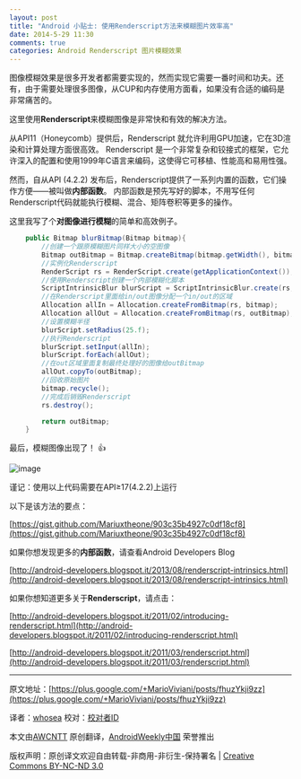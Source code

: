 ```yaml
---
layout: post
title: "Android 小贴士: 使用Renderscript方法来模糊图片效率高"
date: 2014-5-29 11:30
comments: true
categories: Android Renderscript 图片模糊效果
---
```

图像模糊效果是很多开发者都需要实现的，然而实现它需要一番时间和功夫。还有，由于需要处理很多图像，从CUP和内存使用方面看，如果没有合适的编码是非常痛苦的。

这里使用**Renderscript**来模糊图像是非常快和有效的解决方法。

从API11（Honeycomb）提供后，Renderscript 就允许利用GPU加速，它在3D渲染和计算处理方面很高效。
Renderscript 是一个非常复杂和铰接式的框架，它允许深入的配置和使用1999年C语言来编码，这使得它可移植、性能高和易用性强。

然而，自从API (4.2.2) 发布后，Renderscript提供了一系列内置的函数，它们操作方便——被叫做**内部函数**。
内部函数是预先写好的脚本，不用写任何Renderscript代码就能执行模糊、混合、矩阵卷积等更多的操作。

这里我写了个**对图像进行模糊**的简单和高效例子。

```java
    public Bitmap blurBitmap(Bitmap bitmap){
        //创建一个跟原模糊图片同样大小的空图像
        Bitmap outBitmap = Bitmap.createBitmap(bitmap.getWidth(), bitmap.getHeight(), Config.ARGB_8888);
        //实例化Renderscript
        RenderScript rs = RenderScript.create(getApplicationContext());
        //使用Renderscript创建一个内部模糊化脚本
        ScriptIntrinsicBlur blurScript = ScriptIntrinsicBlur.create(rs, Element.U8_4(rs));
        //在Renderscript里面给in/out图像分配一个in/out的区域
        Allocation allIn = Allocation.createFromBitmap(rs, bitmap);
        Allocation allOut = Allocation.createFromBitmap(rs, outBitmap);
        //设置模糊半径
        blurScript.setRadius(25.f);
        //执行Renderscript
        blurScript.setInput(allIn);
        blurScript.forEach(allOut);
        //在out区域里面复制最终处理好的图像给outBitmap
        allOut.copyTo(outBitmap);
        //回收原始图片
        bitmap.recycle();
        //完成后销毁Renderscript
        rs.destroy();

        return outBitmap;
    }
```

最后，模糊图像出现了！ :+1:

![image](http://awcntt-article-image.qiniudn.com/issue#103blur.png)

谨记：使用以上代码需要在API≥17(4.2.2)上运行

以下是该方法的要点：

[https://gist.github.com/Mariuxtheone/903c35b4927c0df18cf8](https://gist.github.com/Mariuxtheone/903c35b4927c0df18cf8)

如果你想发现更多的**内部函数**，请查看Android Developers Blog

[http://android-developers.blogspot.it/2013/08/renderscript-intrinsics.html](http://android-developers.blogspot.it/2013/08/renderscript-intrinsics.html)

如果你想知道更多关于**Renderscript**，请点击：

[http://android-developers.blogspot.it/2011/02/introducing-renderscript.html](http://android-developers.blogspot.it/2011/02/introducing-renderscript.html)

[http://android-developers.blogspot.it/2011/03/renderscript.html](http://android-developers.blogspot.it/2011/03/renderscript.html)

-------------------------------------------------------------------------------

原文地址：[https://plus.google.com/+MarioViviani/posts/fhuzYkji9zz](https://plus.google.com/+MarioViviani/posts/fhuzYkji9zz)

译者：[whosea](https://github.com/whosea) 校对：[校对者ID](https://github.com/校对者ID)

本文由[AWCNTT](https://github.com/AWCNTT) 原创翻译，[AndroidWeekly中国](http://www.androidweekly.cn/) 荣誉推出

版权声明：原创译文欢迎自由转载-非商用-非衍生-保持署名 | [Creative Commons BY-NC-ND 3.0](http://creativecommons.org/licenses/by-nc-nd/3.0/deed.zh)